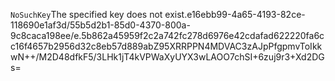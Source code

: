 <?xml version="1.0" encoding="UTF-8"?>
<Error><Code>NoSuchKey</Code><Message>The specified key does not exist.</Message><Key>e16ebb99-4a65-4193-82ce-118690e1af3d/55b5d2b1-85d0-4370-800a-9c8caca198ee/e.5b862a45959f2c2a742fc278d6976e42cdafad622220fa6cc16f4657b2956d32c8eb57d889ab</Key><RequestId>Z95XRRPPN4MDVAC3</RequestId><HostId>zAJpPfgpmvToIkkwN++/M2D48dfkF5/3LHk1jT4kVPWaXyUYX3wLAOO7chSI+6zuj9r3+Xd2DGs=</HostId></Error>
